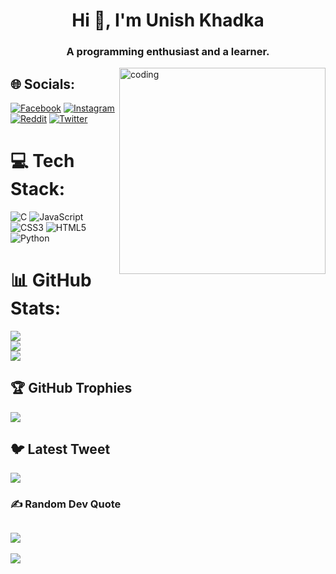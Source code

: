 <h1 align="center">Hi 👋, I'm Unish Khadka</h1>
<h3 align="center">A programming enthusiast and a learner.</h3>
<img align="right" alt="coding" width="330" src="https://cdn.dribbble.com/users/1292677/screenshots/6139167/avento.gif">

## 🌐 Socials:
[![Facebook](https://img.shields.io/badge/Facebook-%231877F2.svg?logo=Facebook&logoColor=white)](https://facebook.com/unish.khadka.14) [![Instagram](https://img.shields.io/badge/Instagram-%23E4405F.svg?logo=Instagram&logoColor=white)](https://instagram.com/unish.khadka.14) [![Reddit](https://img.shields.io/badge/Reddit-%23FF4500.svg?logo=Reddit&logoColor=white)](https://reddit.com/user/unish_14) [![Twitter](https://img.shields.io/badge/Twitter-%231DA1F2.svg?logo=Twitter&logoColor=white)](https://twitter.com/unish_khadka) 

# 💻 Tech Stack:
![C](https://img.shields.io/badge/c-%2300599C.svg?style=for-the-badge&logo=c&logoColor=white) ![JavaScript](https://img.shields.io/badge/javascript-%23323330.svg?style=for-the-badge&logo=javascript&logoColor=%23F7DF1E) ![CSS3](https://img.shields.io/badge/css3-%231572B6.svg?style=for-the-badge&logo=css3&logoColor=white) ![HTML5](https://img.shields.io/badge/html5-%23E34F26.svg?style=for-the-badge&logo=html5&logoColor=white) ![Python](https://img.shields.io/badge/python-3670A0?style=for-the-badge&logo=python&logoColor=ffdd54)
# 📊 GitHub Stats:
![](https://github-readme-stats.vercel.app/api?username=Unishkhadka&theme=tokyonight&hide_border=false&include_all_commits=true&count_private=false)<br/>
![](https://github-readme-streak-stats.herokuapp.com/?user=Unishkhadka&theme=tokyonight&hide_border=false)<br/>
![](https://github-readme-stats.vercel.app/api/top-langs/?username=Unishkhadka&theme=tokyonight&hide_border=false&include_all_commits=true&count_private=false&layout=compact)

## 🏆 GitHub Trophies
![](https://github-profile-trophy.vercel.app/?username=Unishkhadka&theme=dracula&no-frame=true&no-bg=false&margin-w=4)

## 🐦 Latest Tweet
[![](https://gtce.itsvg.in/api?username=unish_khadka)](https://github.com/VishwaGauravIn/github-twitter-card-embed)

### ✍️ Random Dev Quote
![](https://quotes-github-readme.vercel.app/api?type=horizontal&theme=tokyonight)
---
[![](https://visitcount.itsvg.in/api?id=Unishkhadka&icon=0&color=0)](https://visitcount.itsvg.in)

<!-- Proudly created with GPRM ( https://gprm.itsvg.in ) -->
